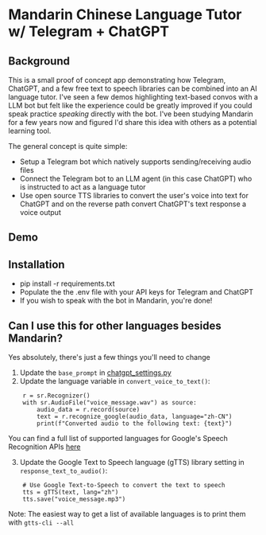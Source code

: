 # Mandarin Chinese Language Tutor w/ Telegram + ChatGPT

## Background
This is a small proof of concept app demonstrating how Telegram, ChatGPT, and a few free text to speech libraries can be combined into an AI language tutor. I've seen a few demos highlighting text-based convos with a LLM bot but felt like the experience could be greatly improved if you could speak practice _speaking_ directly with the bot.  I've been studying Mandarin for a few years now and figured I'd share this idea with others as a potential learning tool. 

The general concept is quite simple:
* Setup a Telegram bot which natively supports sending/receiving audio files
* Connect the Telegram bot to an LLM agent (in this case ChatGPT) who is instructed to act as a language tutor
* Use open source TTS libraries to convert the user's voice into text for ChatGPT and on the reverse path convert ChatGPT's text response a  voice output

## Demo


## Installation
* pip install -r requirements.txt
* Populate the the .env file with your API keys for Telegram and ChatGPT
* If you wish to speak with the bot in Mandarin, you're done!

## Can I use this for other languages besides Mandarin?
Yes absolutely, there's just a few things you'll need to change
1. Update the `base_prompt` in [chatgpt_settings.py](chatgpt_settings.py)
2. Update the language variable in `convert_voice_to_text()`:

```
    r = sr.Recognizer()
    with sr.AudioFile("voice_message.wav") as source:
        audio_data = r.record(source)
        text = r.recognize_google(audio_data, language="zh-CN")
        print(f"Converted audio to the following text: {text}")
```
You can find a full list of supported languages for Google's Speech Recognition APIs [here](https://codelabs.developers.google.com/codelabs/cloud-speech-text-python3#5)

3. Update the Google Text to Speech language (gTTS) library setting in `response_text_to_audio()`:

```
    # Use Google Text-to-Speech to convert the text to speech
    tts = gTTS(text, lang="zh")
    tts.save("voice_message.mp3")
```

Note: The easiest way to get a list of available languages is to print them with `gtts-cli --all`
